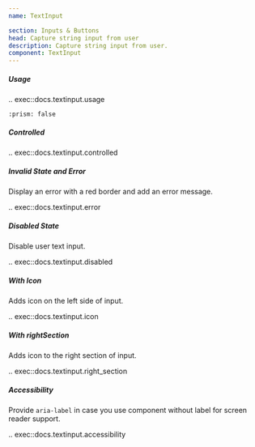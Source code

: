 ```yaml
---
name: TextInput

section: Inputs & Buttons
head: Capture string input from user
description: Capture string input from user.
component: TextInput
---
```


##### Usage

.. exec::docs.textinput.usage

    :prism: false

##### Controlled

.. exec::docs.textinput.controlled

##### Invalid State and Error

Display an error with a red border and add an error message.

.. exec::docs.textinput.error

##### Disabled State

Disable user text input.

.. exec::docs.textinput.disabled

##### With Icon

Adds icon on the left side of input.

.. exec::docs.textinput.icon

##### With rightSection

Adds icon to the right section of input.

.. exec::docs.textinput.right_section

##### Accessibility

Provide `aria-label` in case you use component without label for screen reader support.

.. exec::docs.textinput.accessibility